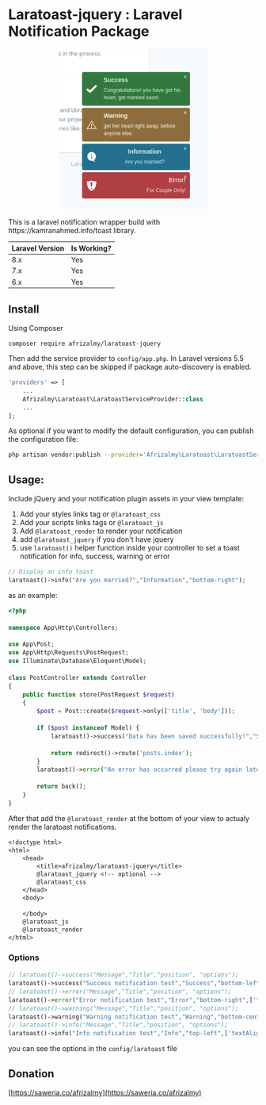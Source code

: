 # Laratoast-jquery : Laravel Notification Package
<p align="center"><img width="300" alt="laratoast" src="src/assets/img/pic1.png?raw=true"></p>
This is a laravel notification wrapper build with https://kamranahmed.info/toast library.


| Laravel Version     | Is Working? |
| ---      | ---       |
| 8.x | Yes         |
| 7.x | Yes        |
| 6.x | Yes        |


## Install

Using Composer

    composer require afrizalmy/laratoast-jquery

Then add the service provider to `config/app.php`. In Laravel versions 5.5 and above, this step can be skipped if package auto-discovery is enabled.

```php
'providers' => [
    ...
    Afrizalmy\Laratoast\LaratoastServiceProvider::class
    ...
];
```

As optional if you want to modify the default configuration, you can publish the configuration file:
 
```sh
php artisan vendor:publish --provider='Afrizalmy\Laratoast\LaratoastServiceProvider'
```

## Usage:

Include jQuery and your notification plugin assets in your view template: 

1. Add your styles links tag or `@laratoast_css`
2. Add your scripts links tags or `@laratoast_js`
3. Add `@laratoast_render` to render your notification
4. add `@laratoast_jquery` if you don't have jquery
5. use `laratoast()` helper function inside your controller to set a toast notification for info, success, warning or error
```php
// Display an info toast
laratoast()->info("Are you married?","Information","bottom-right");
```

as an example:
```php
<?php

namespace App\Http\Controllers;

use App\Post;
use App\Http\Requests\PostRequest;
use Illuminate\Database\Eloquent\Model;

class PostController extends Controller
{
    public function store(PostRequest $request)
    {
        $post = Post::create($request->only(['title', 'body']));

        if ($post instanceof Model) {
            laratoast()->success("Data has been saved successfully!","Success","bottom-right",['textAlign'=>'left']);

            return redirect()->route('posts.index');
        }
        laratoast()->error("An error has occurred please try again later.","Error!","bottom-center");

        return back();
    }
}
```

After that add the `@laratoast_render` at the bottom of your view to actualy render the laratoast notifications.

```blade
<!doctype html>
<html>
    <head>
        <title>afrizalmy/laratoast-jquery</title>
        @laratoast_jquery <!-- optional -->
        @laratoast_css
    </head>
    <body>
        
    </body>
    @laratoast_js
    @laratoast_render
</html>
```
### Options

```php
// laratoast()->success("Message","Title","position", "options"); 
laratoast()->success("Success notification test","Success","bottom-left"); 
// laratoast()->error("Message","Title","position", "options"); 
laratoast()->error("Error notification test","Error","bottom-right",['textAlign'=>'center']);
// laratoast()->warning("Message","Title","position", "options");       
laratoast()->warning("Warning notification test","Warning","bottom-center",['textAlign'=>'right']); 
// laratoast()->info("Message","Title","position", "options"); 
laratoast()->info("Info notification test","Info","top-left",['textAlign'=>'left']);
 ```
you can see the options in the ```config/laratoast``` file

## Donation

[https://saweria.co/afrizalmy](https://saweria.co/afrizalmy)


